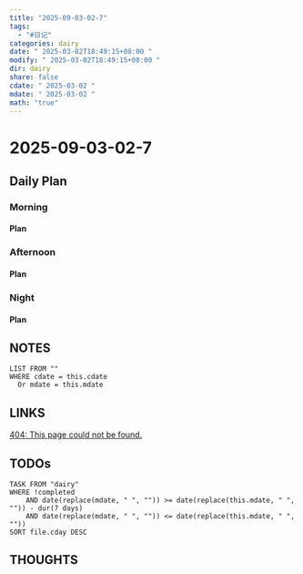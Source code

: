 ```yaml
---
title: "2025-09-03-02-7"
tags:
  - "#日记"
categories: dairy
date: " 2025-03-02T18:49:15+08:00 "
modify: " 2025-03-02T18:49:15+08:00 "
dir: dairy
share: false
cdate: " 2025-03-02 "
mdate: " 2025-03-02 "
math: "true"
---
```


# 2025-09-03-02-7

## Daily Plan

### Morning

#### Plan

### Afternoon

#### Plan

### Night

#### Plan

## NOTES

```dataview
LIST FROM "" 
WHERE cdate = this.cdate
  Or mdate = this.mdate
```

## LINKS

[404: This page could not be found.](https://www.waytoagi.com/zh发现一个飞书知识库，感觉挺有意思的)

## TODOs

```dataview
TASK FROM "dairy" 
WHERE !completed 
	AND date(replace(mdate, " ", "")) >= date(replace(this.mdate, " ", "")) - dur(7 days) 
	AND date(replace(mdate, " ", "")) <= date(replace(this.mdate, " ", ""))
SORT file.cday DESC
```

## THOUGHTS
